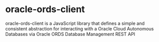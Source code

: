# oracle-ords-client
oracle-ords-client is a JavaScript library that defines a simple and consistent abstraction for interacting with a Oracle Cloud Autonomous Databases via Oracle ORDS Database Management REST API
